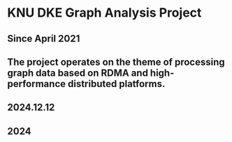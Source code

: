 # KNU DKE Graph Analysis Project

## Since April 2021

## The project operates on the theme of processing graph data based on RDMA and high-performance distributed platforms.

## 2024.12.12

## 2024
